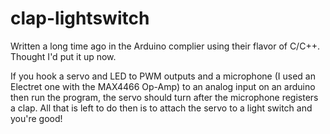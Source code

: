 # clap-lightswitch
Written a long time ago in the Arduino complier using their flavor of C/C++. Thought I'd put it up now. 

If you hook a servo and LED to PWM outputs and a microphone (I used an Electret one with the MAX4466 Op-Amp) to an analog input on
an arduino then run the program, the servo should turn after the microphone registers a clap. All that is left to do then is to attach
the servo to a light switch and you're good! 

